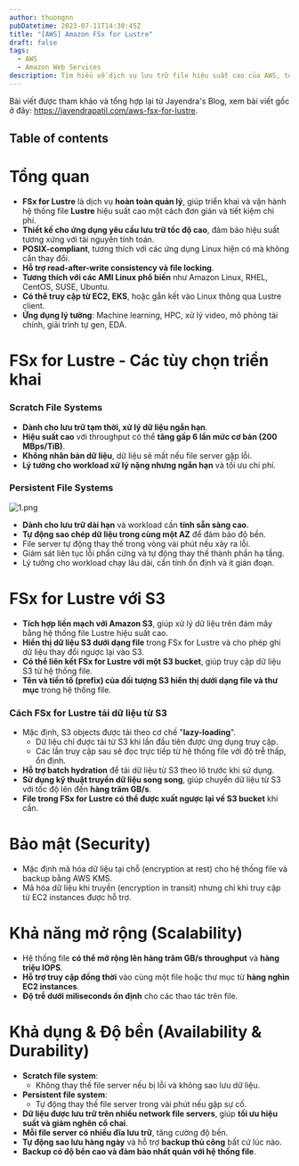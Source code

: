 ```yaml
---
author: thuongnn
pubDatetime: 2023-07-11T14:30:45Z
title: "[AWS] Amazon FSx for Lustre"
draft: false
tags:
  - AWS
  - Amazon Web Services
description: Tìm hiểu về dịch vụ lưu trữ file hiệu suất cao của AWS, tối ưu cho các workload tính toán song song.
---
```


Bài viết được tham khảo và tổng hợp lại từ Jayendra's Blog, xem bài viết gốc ở đây: https://jayendrapatil.com/aws-fsx-for-lustre.

## Table of contents

# **Tổng quan**

- **FSx for Lustre** là dịch vụ **hoàn toàn quản lý**, giúp triển khai và vận hành hệ thống file **Lustre** hiệu suất cao một cách đơn giản và tiết kiệm chi phí.
- **Thiết kế cho ứng dụng yêu cầu lưu trữ tốc độ cao**, đảm bảo hiệu suất tương xứng với tài nguyên tính toán.
- **POSIX-compliant**, tương thích với các ứng dụng Linux hiện có mà không cần thay đổi.
- **Hỗ trợ read-after-write consistency và file locking**.
- **Tương thích với các AMI Linux phổ biến** như Amazon Linux, RHEL, CentOS, SUSE, Ubuntu.
- **Có thể truy cập từ EC2, EKS**, hoặc gắn kết vào Linux thông qua Lustre client.
- **Ứng dụng lý tưởng**: Machine learning, HPC, xử lý video, mô phỏng tài chính, giải trình tự gen, EDA.

# **FSx for Lustre - Các tùy chọn triển khai**

### **Scratch File Systems**

- **Dành cho lưu trữ tạm thời, xử lý dữ liệu ngắn hạn**.
- **Hiệu suất cao** với throughput có thể **tăng gấp 6 lần mức cơ bản (200 MBps/TiB)**.
- **Không nhân bản dữ liệu**, dữ liệu sẽ mất nếu file server gặp lỗi.
- **Lý tưởng cho workload xử lý nặng nhưng ngắn hạn** và tối ưu chi phí.

### **Persistent File Systems**

![1.png](@/assets/images/storage/aws-fsx-for-lustre/1.png)

- **Dành cho lưu trữ dài hạn** và workload cần **tính sẵn sàng cao**.
- **Tự động sao chép dữ liệu trong cùng một AZ** để đảm bảo độ bền.
- File server tự động thay thế trong vòng vài phút nếu xảy ra lỗi.
- Giám sát liên tục lỗi phần cứng và tự động thay thế thành phần hạ tầng.
- Lý tưởng cho workload chạy lâu dài, cần tính ổn định và ít gián đoạn.

# **FSx for Lustre với S3**

- **Tích hợp liền mạch với Amazon S3**, giúp xử lý dữ liệu trên đám mây bằng hệ thống file Lustre hiệu suất cao.
- **Hiển thị dữ liệu S3 dưới dạng file** trong FSx for Lustre và cho phép ghi dữ liệu thay đổi ngược lại vào S3.
- **Có thể liên kết FSx for Lustre với một S3 bucket**, giúp truy cập dữ liệu S3 từ hệ thống file.
- **Tên và tiền tố (prefix) của đối tượng S3 hiển thị dưới dạng file và thư mục** trong hệ thống file.

### **Cách FSx for Lustre tải dữ liệu từ S3**

- Mặc định, S3 objects được tải theo cơ chế "**lazy-loading**".
  - Dữ liệu chỉ được tải từ S3 khi lần đầu tiên được ứng dụng truy cập.
  - Các lần truy cập sau sẽ đọc trực tiếp từ hệ thống file với độ trễ thấp, ổn định.
- **Hỗ trợ batch hydration** để tải dữ liệu từ S3 theo lô trước khi sử dụng.
- **Sử dụng kỹ thuật truyền dữ liệu song song**, giúp chuyển dữ liệu từ S3 với tốc độ lên đến **hàng trăm GB/s**.
- **File trong FSx for Lustre có thể được xuất ngược lại về S3 bucket** khi cần.

# **Bảo mật (Security)**

- Mặc định mã hóa dữ liệu tại chỗ (encryption at rest) cho hệ thống file và backup bằng AWS KMS.
- Mã hóa dữ liệu khi truyền (encryption in transit) nhưng chỉ khi truy cập từ EC2 instances được hỗ trợ.

# **Khả năng mở rộng (Scalability)**

- Hệ thống file **có thể mở rộng lên hàng trăm GB/s throughput** và **hàng triệu IOPS**.
- **Hỗ trợ truy cập đồng thời** vào cùng một file hoặc thư mục từ **hàng nghìn EC2 instances**.
- **Độ trễ dưới miliseconds ổn định** cho các thao tác trên file.

# **Khả dụng & Độ bền (Availability & Durability)**

- **Scratch file system**:
  - Không thay thế file server nếu bị lỗi và không sao lưu dữ liệu.
- **Persistent file system**:
  - Tự động thay thế file server trong vài phút nếu gặp sự cố.
- **Dữ liệu được lưu trữ trên nhiều network file servers**, giúp **tối ưu hiệu suất và giảm nghẽn cổ chai**.
- **Mỗi file server có nhiều đĩa lưu trữ**, tăng cường độ bền.
- **Tự động sao lưu hàng ngày** và hỗ trợ **backup thủ công** bất cứ lúc nào.
- **Backup có độ bền cao và đảm bảo nhất quán với hệ thống file**.
